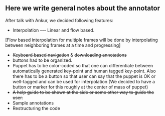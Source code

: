 ## Here we write general notes about the annotator

After talk with Ankur, we decided following features:
+ Interpolation --- Linear and flow based.

[Flow based interpolation for multiple frames will be done by interpolating between neighboring frames at a time and
progressing]
+ ~~Keyboard based navigation~~ & ~~downloading annotations~~
+ buttons had to be organized.
+ Puppet has to be color-coded so that one can differentiate between automatically generated key-point and human
tagged key-point. Also there has to be a button so that user can say that the puppet is OK or well-tagged and can be
used for interpolation (We decided to have a button or marker for this roughly at the center of mass of puppet)
+ ~~A help guide to be shown at the side or some other way to guide the user.~~
+ Sample annotations
+ Restructuring the code

